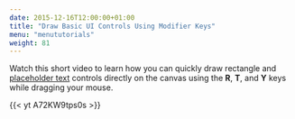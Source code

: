 ```yaml
---
date: 2015-12-16T12:00:00+01:00
title: "Draw Basic UI Controls Using Modifier Keys"
menu: "menututorials"
weight: 81
---
```


Watch this short video to learn how you can quickly draw rectangle and [placeholder text](//docs.balsamiq.com/desktop/text/#placeholder-text) controls directly on the canvas using the **R**, **T**, and **Y** keys while dragging your mouse. 

{{< yt A72KW9tps0s >}}